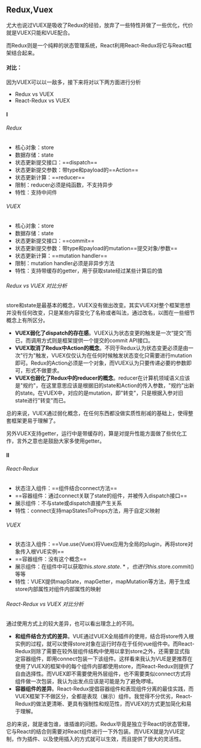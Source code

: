 



## Redux,Vuex

 尤大也说过VUEX是吸收了Redux的经验，放弃了一些特性并做了一些优化，代价就是VUEX只能和VUE配合。

而Redux则是一个纯粹的状态管理系统，React利用React-Redux将它与React框架结合起来。  

#### 对比：
因为VUEX可以以一敌多，接下来将对以下两方面进行分析
- Redux vs VUEX
- React-Redux vs VUEX

#### I

###### Redux
- 核心对象：store
- 数据存储：state
- 状态更新提交接口：==dispatch==
- 状态更新提交参数：带type和payload的==Action==
- 状态更新计算：==reducer==
- 限制：reducer必须是纯函数，不支持异步
- 特性：支持中间件

###### VUEX
- 核心对象：store
- 数据存储：state
- 状态更新提交接口：==commit==
- 状态更新提交参数：带type和payload的mutation==提交对象/参数==
- 状态更新计算：==mutation handler==
- 限制：mutation handler必须是非异步方法
- 特性：支持带缓存的getter，用于获取state经过某些计算后的值

###### Redux vs VUEX 对比分析
store和state是最基本的概念，VUEX没有做出改变。其实VUEX对整个框架思想并没有任何改变，只是某些内容变化了名称或者叫法，通过改名，以图在一些细节概念上有所区分。
- **VUEX弱化了dispatch的存在感**。VUEX认为状态变更的触发是一次“提交”而已，而调用方式则是框架提供一个提交的commit API接口。
- **VUEX取消了Redux中Action的概念**。不同于Redux认为状态变更必须是由一次"行为"触发，VUEX仅仅认为在任何时候触发状态变化只需要进行mutation即可。Redux的Action必须是一个对象，而VUEX认为只要传递必要的参数即可，形式不做要求。
- **VUEX也弱化了Redux中的reducer的概念**。reducer在计算机领域语义应该是"规约"，在这里意思应该是根据旧的state和Action的传入参数，"规约"出新的state。在VUEX中，对应的是mutation，即"转变"，只是根据入参对旧state进行"转变"而已。

总的来说，VUEX通过弱化概念，在任何东西都没做实质性削减的基础上，使得整套框架更易于理解了。

另外VUEX支持getter，运行中是带缓存的，算是对提升性能方面做了些优化工作，言外之意也是鼓励大家多使用getter。

#### II

###### React-Redux
- 状态注入组件：==<Provider/>组件结合connect方法==
- ==容器组件：通过connect关联了state的组件，并被传入dispatch接口==
- 展示组件：不与state或dispatch直接产生关系
- 特性：connect支持mapStatesToProps方法，用于自定义映射

###### VUEX
- 状态注入组件：==Vue.use(Vuex)将Vuex应用为全局的plugin，再将store对象传入根VUE实例==
- ==容器组件：没有这个概念==
- 展示组件：在组件中可以获取this.$store.state.*，也进行this.$store.commit()等等
- 特性：VUEX提供mapState，mapGetter，mapMutation等方法，用于生成store内部属性对组件内部属性的映射

###### React-Redux vs VUEX 对比分析
通过使用方式上的较大差异，也可以看出理念上的不同。
- **和组件结合方式的差异**。VUE通过VUEX全局插件的使用，结合将store传入根实例的过程，就可以使得store对象在运行时存在于任何vue组件中。而React-Redux则除了需要在较外层组件结构中使用<Provider/>以拿到store之外，还需要显式指定容器组件，即用connect包装一下该组件。这样看来我认为VUE是更推荐在使用了VUEX的框架中的每个组件内部都使用store，而React-Redux则提供了自由选择性。而VUEX即不需要使用外层组件，也不需要类似connect方式将组件做一次包装，我认为出发点应该是可能是为了避免啰嗦。
- **容器组件的差异**。React-Redux提倡容器组件和表现组件分离的最佳实践，而VUEX框架下不做区分，全都是表现（展示）组件。我觉得不分优劣，React-Redux的做法更清晰、更具有强制性和规范性，而VUEX的方式更加简化和易于理解。

总的来说，就是谁包谁，谁插谁的问题。Redux毕竟是独立于React的状态管理，它与React的结合则需要对React组件进行一下外包装。而VUEX就是为VUE定制，作为插件、以及使用插入的方式就可以生效，而且提供了很大的灵活性。
